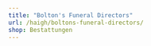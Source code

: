 ```yaml
---
title: "Bolton's Funeral Directors"
url: /haigh/boltons-funeral-directors/
shop: Bestattungen
---
```

